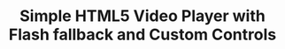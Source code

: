 ---
title: Simple HTML5 Video Player with Flash fallback and Custom Controls
authors:
- bruce-lawson
- vadim-makeev
layout: article
---